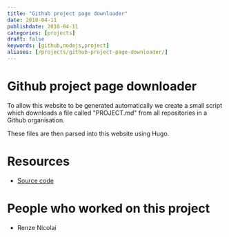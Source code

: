 ```yaml
---
title: "Github project page downloader"
date: 2018-04-11
publishdate: 2018-04-11
categories: [projects]
draft: false
keywords: [github,nodejs,project]
aliases: [/projects/github-project-page-downloader/]
---
```


# Github project page downloader

To allow this website to be generated automatically we create a small script which
downloads a file called "PROJECT.md" from all repositories in a Github organisation.

<!--more-->

These files are then parsed into this website using Hugo.

# Resources
 - [Source code](https://github.com/tkkrlab/github-project-page-downloader)

# People who worked on this project
 - Renze Nicolai
